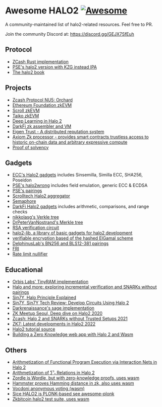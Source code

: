 # Awesome HALO2 [![Awesome](https://cdn.rawgit.com/sindresorhus/awesome/d7305f38d29fed78fa85652e3a63e154dd8e8829/media/badge.svg)](https://github.com/sindresorhus/awesome)

A community-maintained list of halo2-related resources.
Feel free to PR.

Join the community Discord at: https://discord.gg/GEJX7SfEuh

## Protocol

- [ZCash Rust implementation](https://github.com/zcash/halo2)
- [PSE's halo2 version with KZG instead IPA](https://github.com/privacy-scaling-explorations/halo2)
- [The halo2 book](https://zcash.github.io/halo2/)

## Projects

- [Zcash Protocol NU5: Orchard](https://github.com/zcash/orchard)
- [Ethereum Foundation zkEVM](https://github.com/privacy-scaling-explorations/zkevm-specs)
- [Scroll zkEVM](https://github.com/scroll-tech)
- [Taiko zkEVM](https://github.com/taikoxyz)
- [Deep Learning in Halo 2](https://github.com/jasonmorton/halo2deeplearning/)
- [DarkFi zk assembler and VM](https://github.com/darkrenaissance/darkfi/tree/master/src/zk)
- [Eigen Trust - A distributed reputation system](https://github.com/eigen-trust/eigen-trust)
- [Axiom Zk processor - provides smart contracts trustless access to historic on-chain data and arbitrary expressive compute](https://github.com/axiom-crypto/)
- [Proof of solvency](https://github.com/summa-dev/summa-solvency)

## Gadgets 

- [ECC's Halo2 gadgets](https://github.com/zcash/halo2/tree/main/halo2_gadgets) includes Sinsemilla, Similla ECC, SHA256, Poseidon
- [PSE's halo2wrong](https://github.com/privacy-scaling-explorations/halo2wrong) includes field emulation, generic ECC & ECDSA
- [PSE's pairings](https://github.com/privacy-scaling-explorations/pairing)
- [Scrolltech Halo2 aggregator](https://github.com/scroll-tech/halo2-snark-aggregator)
- [Semaphore](https://github.com/akinovak/halo2-semaphore)
- [DarkFi Halo2 gadgets](https://github.com/darkrenaissance/darkfi/tree/master/src/zk/gadget) includes arithmetic, comparisons, and range checks
- [nikkolasg's Verkle tree](https://github.com/nikkolasg/halo2-circuits)
- [DrPeterVanNostrand's Merkle tree](https://github.com/DrPeterVanNostrand/halo2-merkle)
- [RSA verification circuit](https://github.com/SoraSuegami/halo2_rsa)
- [halo2-lib, a library of basic gadgets for halo2 development](https://github.com/axiom-crypto/halo2-lib)
- [verifiable encryption based of the hashed ElGamal scheme](https://github.com/timoth-y/halo2-encryption)
- [DelphinusLab's BN256 and BLS12-381 pairings](https://github.com/DelphinusLab/halo2ecc-s)
- [FRI](https://github.com/maxgillett/halo2-fri-gadget)
- [Rate limit nullifier](https://github.com/akinovak/halo2-rln)

## Educational
- [Orbis Labs' TinyRAM implementation](https://github.com/Orbis-Tertius/tiny-ram-halo2)
- [Halo and more: exploring incremental verification and SNARKs without pairings](https://vitalik.ca/general/2021/11/05/halo.html)
- [Sin7Y, Halo Principle Explained](https://medium.com/@sin7y/halo-principle-explained-fa5a2e2767cd)
- [Sin7Y, Sin7Y Tech Review: Develop Circuits Using Halo 2](https://medium.com/@sin7y/sin7y-tech-review-develop-circuits-using-halo-2-829e2f26856)
- [Darkrenaissance's sage implementation](https://github.com/darkrenaissance/darkfi/blob/master/script/research/halo/halo2.sage)
- [ZK Meetup Seoul, Deep dive on Halo2 2020](https://www.youtube.com/watch?v=YlTt12s7vGE)
- [Zcash: Halo 2 and SNARKs without Trusted Setups 2021](https://www.youtube.com/watch?v=KdkVTEHUxgo)
- [ZK7: Latest developments in Halo2 2022](https://www.youtube.com/watch?v=V1RgGn1GtqM)
- [Halo2 tutorial source](https://github.com/icemelon/halo2-tutorial/)
- [Building a Zero Knowledge web app with Halo 2 and Wasm](https://medium.com/@yujiangtham/building-a-zero-knowledge-web-app-with-halo-2-and-wasm-part-1-80858c8d16ee)

## Others

- [Arithmetization of Functional Program Execution via Interaction Nets in Halo 2](https://eprint.iacr.org/2022/1211.pdf)
- [Arithmetization of ∑¹₁ Relations in Halo 2](https://eprint.iacr.org/2022/777.pdf)
- [Zordle is Wordle, but with zero-knowledge proofs, uses wasm](https://github.com/nalinbhardwaj/zordle)
- [Hammster proves Hamming distance in zk, also uses wasm](https://github.com/ytham/hammster/tree/main)
- [Vocdoni anonymous voting (wasm)](https://github.com/vocdoni/halo2-francise-proof-wasm)
- [Sice HALO2 is PLONK-based see awesome-plonk](https://github.com/fluidex/awesome-plonk)
- [Zkbitcoin halo2 test suite, uses wasm](https://zkbitcoin.com/zk)
